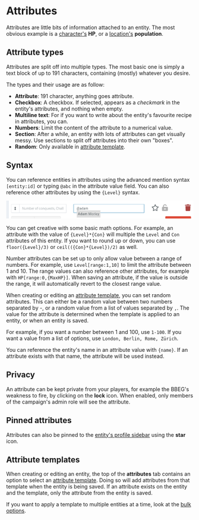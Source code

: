 # Attributes

Attributes are little bits of information attached to an entity. The most obvious example is a [character's](/entities/characters) **HP**, or a [location's](/entities/locations) **population**.

## Attribute types

Attributes are split off into multiple types. The most basic one is simply a text block of up to 191 characters, containing (mostly) whatever you desire.

The types and their usage are as follow:

* **Attribute**: 191 character, anything goes attribute.
* **Checkbox**: A checkbox. If selected, appears as a _checkmark_ in the entity's attributes, and nothing when empty.
* **Multiline text**: For if you want to write about the entity's favourite recipe in attributes, you can.
* **Numbers**: Limit the content of the attribute to a numerical value.
* **Section**: After a while, an entity with lots of attributes can get visually messy. Use sections to split off attributes into their own "boxes".
* **Random**: Only available in [attribute template](/entities/attribute-templates).

## Syntax

You can reference entities in attributes using the advanced mention syntax `[entity:id]` or typing `@abc` in the attribute value field. You can also reference other attributes by using the `{Level}` syntax.

![Mentions in attribute values](img/attribute-mention.png)

You can get creative with some basic math options. For example, an attribute with the value of `{Level}*{Con}` will multiple the `Level` and `Con` attributes of this entity. If you want to round up or down, you can use `floor({Level}/3)` or `ceil(({Con}*{Level})/2)` as well.

Number attributes can be set up to only allow value between a range of numbers. For example, use `Level[range:1,10]` to limit the attribute between 1 and 10. The range values can also reference other attributes, for example with `HP[range:0,{MaxHP}]`. When saving an attribute, if the value is outside the range, it will automatically revert to the closest range value.

When creating or editing an [attribute template](/entities/attribute-templates), you can set random attributes. This can either be a random value between two numbers separated by -, or a random value from a list of values separated by `,`. The value for the attribute is determined when the template is applied to an entity, or when an entity is saved.

For example, if you want a number between 1 and 100, use `1-100`. If you want a value from a list of options, use `London, Berlin, Rome, Zürich`.

You can reference the entity's name in an attribute value with `{name}`. If an attribute exists with that name, the attribute will be used instead.

## Privacy

An attribute can be kept private from your players, for example the BBEG's weakness to fire, by clicking on the **lock** icon. When enabled, only members of the campaign's admin role will see the attribute.


## Pinned attributes

Attributes can also be pinned to the [entity's profile sidebar](/features/profile-sidebar) using the **star** icon.

## Attribute templates

When creating or editing an entity, the top of the **attributes** tab contains an option to select an [attribute template](/entities/attribute-templates). Doing so will add attributes from that template when the entity is being saved. If an attribute exists on the entity and the template, only the attribute from the entity is saved.

If you want to apply a template to multiple entities at a time, look at the [bulk options](/guides/bulk).